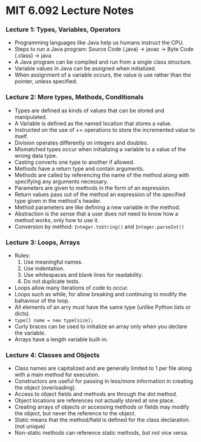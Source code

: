 # MIT 6.092 Lecture Notes

### Lecture 1: Types, Variables, Operators

* Programming languages like Java help us humans instruct the CPU.
* Steps to run a Java program: Source Code (.java) -> javac -> Byte Code (.class) -> java
* A Java program can be compiled and run from a single class structure.
* Variable values in Java can be assigned when initialized.
* When assignment of a variable occurs, the value is use rather than the pointer, unless specified.

### Lecture 2: More types, Methods, Conditionals

* Types are defined as kinds of values that can be stored and manipulated.
* A Variable is defined as the named location that stores a value.
* Instructed on the use of += operations to store the incremented value to itself.
* Division operates differently on integers and doubles.
* Mismatched types occur when initializing a variable to a value of the wrong data type.
* Casting converts one type to another if allowed.
* Methods have a return type and contain arguments.
* Methods are called by referencing the name of the method along with specifying any arguments necessary.
* Parameters are given to methods in the form of an expression.
* Return values pass out of the method an expression of the specified type given in the method's header.
* Method parameters are like defining a new variable in the method.
* Abstraction is the sense that a user does not need to know how a method works, only how to use it.
* Conversion by method: `Integer.toString()` and `Integer.parseInt()`

### Lecture 3: Loops, Arrays

* Rules:
  1. Use meaningful names.
  2. Use indentation.
  3. Use whitespaces and blank lines for readability.
  4. Do not duplicate tests.
* Loops allow many iterations of code to occur.
* Loops such as while, for allow breaking and continuing to modify the bahaviour of the loop.
* All elements of an arry must have the same type (unlike Python lists or dicts).
* `type[] name = new type[size];`
* Curly braces can be used to initialize an array only when you declare the variable.
* Arrays have a length variable built-in.

### Lecture 4: Classes and Objects

* Class names are capitalized and are generally limited to 1 per file along with a main method for execution.
* Constructors are useful for passing in less/more information in creating the object (overloading).
* Access to object fields and methods are through the dot method.
* Object locations are references not actually stored at one place.
* Creating arrays of objects or accessing methods or fields may modify the object, but never the reference to the object.
* Static means that the method/field is defined for the class declaration. (not unique)
* Non-static methods can reference static methods, but not vice versa.
